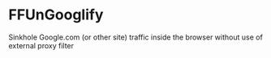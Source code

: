 # FFUnGooglify
Sinkhole Google.com (or other site) traffic inside the browser without use of external proxy filter
